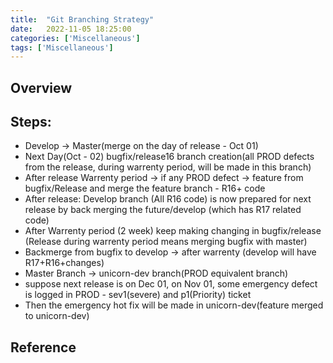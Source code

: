 ```yaml
---
title:  "Git Branching Strategy"
date:   2022-11-05 18:25:00
categories: ['Miscellaneous']
tags: ['Miscellaneous']
---
```


## Overview

## **Steps:**
* Develop -> Master(merge on the day of release - Oct 01)
* Next Day(Oct - 02) bugfix/release16 branch creation(all PROD defects from the release, during warrenty period, will be made in this branch)
* After release Warrenty period -> if any PROD defect -> feature from bugfix/Release and merge the feature branch - R16+ code
* After release: Develop branch (All R16 code) is now prepared for next release by back merging the future/develop (which has R17 related code)
* After Warrenty period (2 week) keep making changing in bugfix/release (Release during warrenty period means merging bugfix with master)
* Backmerge from bugfix to develop -> after warrenty (develop will have R17+R16+changes)
* Master Branch -> unicorn-dev branch(PROD equivalent branch)
* suppose next release is on Dec 01, on Nov 01, some emergency defect is logged in PROD - sev1(severe) and p1(Priority) ticket
* Then the emergency hot fix will be made in unicorn-dev(feature merged to unicorn-dev)


## Reference

[Link]: (https://nvie.com/posts/a-successful-git-branching-model) 
